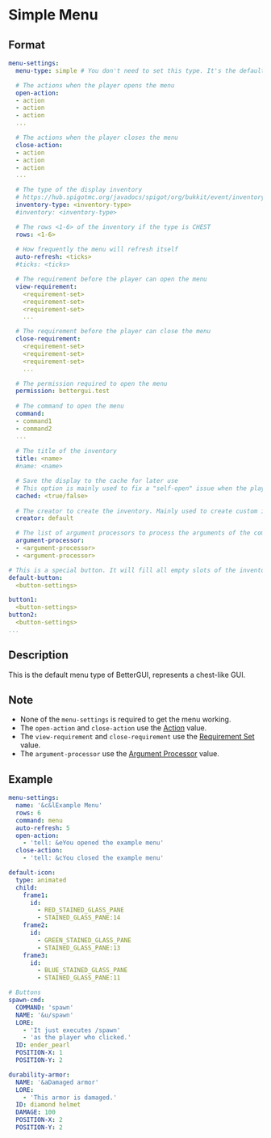 # Simple Menu

## Format
```yaml
menu-settings:
  menu-type: simple # You don't need to set this type. It's the default value

  # The actions when the player opens the menu
  open-action:
  - action
  - action
  - action
  ...

  # The actions when the player closes the menu
  close-action:
  - action
  - action
  - action
  ...

  # The type of the display inventory
  # https://hub.spigotmc.org/javadocs/spigot/org/bukkit/event/inventory/InventoryType.html
  inventory-type: <inventory-type>
  #inventory: <inventory-type>

  # The rows <1-6> of the inventory if the type is CHEST
  rows: <1-6>
  
  # How frequently the menu will refresh itself
  auto-refresh: <ticks>
  #ticks: <ticks>

  # The requirement before the player can open the menu
  view-requirement:
    <requirement-set>
    <requirement-set>
    <requirement-set>
    ...

  # The requirement before the player can close the menu
  close-requirement:
    <requirement-set>
    <requirement-set>
    <requirement-set>
    ...

  # The permission required to open the menu
  permission: bettergui.test
  
  # The command to open the menu
  command:
  - command1
  - command2
  ...
  
  # The title of the inventory
  title: <name>
  #name: <name>

  # Save the display to the cache for later use
  # This option is mainly used to fix a "self-open" issue when the player open the same menu
  cached: <true/false>
  
  # The creator to create the inventory. Mainly used to create custom inventories provided by addons.
  creator: default

  # The list of argument processors to process the arguments of the command to open the menu
  argument-processor:
  - <argument-processor>
  - <argument-processor>

# This is a special button. It will fill all empty slots of the inventory (You don't need to set this button)
default-button:
  <button-settings>

button1:
  <button-settings>
button2:
  <button-settings>
...
```

## Description
This is the default menu type of BetterGUI, represents a chest-like GUI.

## Note
* None of the `menu-settings` is required to get the menu working.
* The `open-action` and `close-action` use the [Action](../Action.md) value.
* The `view-requirement` and `close-requirement` use the [Requirement Set](../Requirement-Set.md) value.
* The `argument-processor` use the [Argument Processor](../Argument-Processor.md) value.

## Example
```yaml
menu-settings:
  name: '&c&lExample Menu'
  rows: 6
  command: menu
  auto-refresh: 5
  open-action:
    - 'tell: &eYou opened the example menu'
  close-action:
    - 'tell: &cYou closed the example menu'

default-icon:
  type: animated
  child:
    frame1:
      id:
        - RED_STAINED_GLASS_PANE
        - STAINED_GLASS_PANE:14
    frame2:
      id:
        - GREEN_STAINED_GLASS_PANE
        - STAINED_GLASS_PANE:13
    frame3:
      id:
        - BLUE_STAINED_GLASS_PANE
        - STAINED_GLASS_PANE:11

# Buttons
spawn-cmd:
  COMMAND: 'spawn'
  NAME: '&u/spawn'
  LORE:
    - 'It just executes /spawn'
    - 'as the player who clicked.'
  ID: ender_pearl
  POSITION-X: 1
  POSITION-Y: 2

durability-armor:
  NAME: '&aDamaged armor'
  LORE:
    - 'This armor is damaged.'
  ID: diamond helmet
  DAMAGE: 100
  POSITION-X: 2
  POSITION-Y: 2
```
